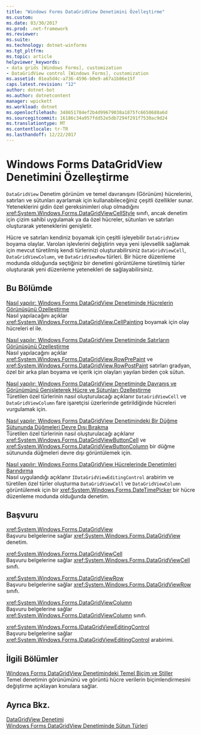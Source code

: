 ```yaml
---
title: "Windows Forms DataGridView Denetimini Özelleştirme"
ms.custom: 
ms.date: 03/30/2017
ms.prod: .net-framework
ms.reviewer: 
ms.suite: 
ms.technology: dotnet-winforms
ms.tgt_pltfrm: 
ms.topic: article
helpviewer_keywords:
- data grids [Windows Forms], customization
- DataGridView control [Windows Forms], customization
ms.assetid: 01ea5d4c-a736-4596-b0e9-a67a1b86e15f
caps.latest.revision: "12"
author: dotnet-bot
ms.author: dotnetcontent
manager: wpickett
ms.workload: dotnet
ms.openlocfilehash: 348651784ef2b4d99679038a1875fc6650688a6d
ms.sourcegitcommit: 16186c34a957fdd52e5db7294f291f7530ac9d24
ms.translationtype: MT
ms.contentlocale: tr-TR
ms.lasthandoff: 12/22/2017
---
```

# <a name="customizing-the-windows-forms-datagridview-control"></a>Windows Forms DataGridView Denetimini Özelleştirme
`DataGridView` Denetim görünüm ve temel davranışını (Görünüm) hücrelerini, satırları ve sütunları ayarlamak için kullanabileceğiniz çeşitli özellikler sunar. Yeteneklerini gidin özel gereksinimleri olup olmadığını <xref:System.Windows.Forms.DataGridViewCellStyle> sınıfı, ancak denetim için çizim sahibi uygulamak ya da özel hücreler, sütunları ve satırları oluşturarak yeteneklerini genişletir.  
  
 Hücre ve satırları kendiniz boyamak için çeşitli işleyebilir `DataGridView` boyama olaylar. Varolan işlevlerini değiştirin veya yeni işlevsellik sağlamak için mevcut türetilmiş kendi türlerinizi oluşturabilirsiniz `DataGridViewCell`, `DataGridViewColumn`, ve `DataGridViewRow` türleri. Bir hücre düzenleme modunda olduğunda seçtiğiniz bir denetimi görüntüleme türetilmiş türler oluşturarak yeni düzenleme yetenekleri de sağlayabilirsiniz.  
  
## <a name="in-this-section"></a>Bu Bölümde  
 [Nasıl yapılır: Windows Forms DataGridView Denetiminde Hücrelerin Görünüşünü Özelleştirme](../../../../docs/framework/winforms/controls/customize-the-appearance-of-cells-in-the-datagrid.md)  
 Nasıl yapılacağını açıklar <xref:System.Windows.Forms.DataGridView.CellPainting> boyamak için olay hücreleri el ile.  
  
 [Nasıl yapılır: Windows Forms DataGridView Denetiminde Satırların Görünüşünü Özelleştirme](../../../../docs/framework/winforms/controls/customize-the-appearance-of-rows-in-the-datagrid.md)  
 Nasıl yapılacağını açıklar <xref:System.Windows.Forms.DataGridView.RowPrePaint> ve <xref:System.Windows.Forms.DataGridView.RowPostPaint> satırları gradyan, özel bir arka plan boyama ve içerik için olayları yayılan birden çok sütun.  
  
 [Nasıl yapılır: Windows Forms DataGridView Denetiminde Davranış ve Görünümünü Genişleterek Hücre ve Sütunları Özelleştirme](../../../../docs/framework/winforms/controls/customize-cells-and-columns-in-the-datagrid-by-extending-behavior.md)  
 Türetilen özel türlerinin nasıl oluşturulacağı açıklanır `DataGridViewCell` ve `DataGridViewColumn` fare işaretçisi üzerlerinde getirildiğinde hücreleri vurgulamak için.  
  
 [Nasıl yapılır: Windows Forms DataGridView Denetimindeki Bir Düğme Sütununda Düğmeleri Devre Dışı Bırakma](../../../../docs/framework/winforms/controls/disable-buttons-in-a-button-column-in-the-datagrid.md)  
 Türetilen özel türlerinin nasıl oluşturulacağı açıklanır <xref:System.Windows.Forms.DataGridViewButtonCell> ve <xref:System.Windows.Forms.DataGridViewButtonColumn> bir düğme sütununda düğmeleri devre dışı görüntülemek için.  
  
 [Nasıl yapılır: Windows Forms DataGridView Hücrelerinde Denetimleri Barındırma](../../../../docs/framework/winforms/controls/how-to-host-controls-in-windows-forms-datagridview-cells.md)  
 Nasıl uygulandığı açıklanır `IDataGridViewEditingControl` arabirim ve türetilen özel türler oluşturma `DataGridViewCell` ve `DataGridViewColumn` görüntülemek için bir <xref:System.Windows.Forms.DateTimePicker> bir hücre düzenleme modunda olduğunda denetim.  
  
## <a name="reference"></a>Başvuru  
 <xref:System.Windows.Forms.DataGridView>  
 Başvuru belgelerine sağlar <xref:System.Windows.Forms.DataGridView> denetim.  
  
 <xref:System.Windows.Forms.DataGridViewCell>  
 Başvuru belgelerine sağlar <xref:System.Windows.Forms.DataGridViewCell> sınıfı.  
  
 <xref:System.Windows.Forms.DataGridViewRow>  
 Başvuru belgelerine sağlar <xref:System.Windows.Forms.DataGridViewRow> sınıfı.  
  
 <xref:System.Windows.Forms.DataGridViewColumn>  
 Başvuru belgelerine sağlar <xref:System.Windows.Forms.DataGridViewColumn> sınıfı.  
  
 <xref:System.Windows.Forms.IDataGridViewEditingControl>  
 Başvuru belgelerine sağlar <xref:System.Windows.Forms.IDataGridViewEditingControl> arabirimi.  
  
## <a name="related-sections"></a>İlgili Bölümler  
 [Windows Forms DataGridView Denetimindeki Temel Biçim ve Stiller](../../../../docs/framework/winforms/controls/basic-formatting-and-styling-in-the-windows-forms-datagridview-control.md)  
 Temel denetimin görünümünü ve görüntü hücre verilerin biçimlendirmesini değiştirme açıklayan konulara sağlar.  
  
## <a name="see-also"></a>Ayrıca Bkz.  
 [DataGridView Denetimi](../../../../docs/framework/winforms/controls/datagridview-control-windows-forms.md)  
 [Windows Forms DataGridView Denetiminde Sütun Türleri](../../../../docs/framework/winforms/controls/column-types-in-the-windows-forms-datagridview-control.md)
